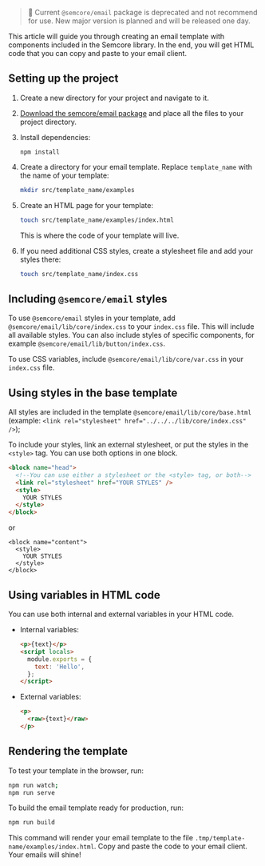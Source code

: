 > 🚨 Current `@semcore/email` package is deprecated and not recommend for use. New major version is planned and will be released one day.

This article will guide you through creating an email template with components included in the Semcore library. In the end, you will get HTML code that you can copy and paste to your email client.

## Setting up the project

1. Create a new directory for your project and navigate to it.

2. [Download the semcore/email package](https://download-directory.github.io/?url=https://github.com/semrush/intergalactic/tree/master/semcore/email) and place all the files to your project directory.

3. Install dependencies:

   ```
   npm install
   ```

4. Create a directory for your email template. Replace `template_name` with the name of your template:

   ```bash
   mkdir src/template_name/examples
   ```

5. Create an HTML page for your template:

   ```bash
   touch src/template_name/examples/index.html
   ```

   This is where the code of your template will live.

6. If you need additional CSS styles, create a stylesheet file and add your styles there:

   ```bash
   touch src/template_name/index.css
   ```

## Including `@semcore/email` styles

To use `@semcore/email` styles in your template, add `@semcore/email/lib/core/index.css` to your `index.css` file. This will include all available styles. You can also include styles of specific components, for example `@semcore/email/lib/button/index.css`.

To use CSS variables, include `@semcore/email/lib/core/var.css` in your `index.css` file.

## Using styles in the base template

All styles are included in the template `@semcore/email/lib/core/base.html` (example: `<link rel="stylesheet" href="../../../lib/core/index.css" />`);

To include your styles, link an external stylesheet, or put the styles in the `<style>` tag. You can use both options in one block.

```html
<block name="head">
  <!--You can use either a stylesheet or the <style> tag, or both-->
  <link rel="stylesheet" href="YOUR STYLES" />
  <style>
    YOUR STYLES
  </style>
</block>
```

or

```htmlqq
<block name="content">
  <style>
    YOUR STYLES
  </style>
</block>
```

## Using variables in HTML code

You can use both internal and external variables in your HTML code.

- Internal variables:

  ```html
  <p>{text}</p>
  <script locals>
    module.exports = {
      text: 'Hello',
    };
  </script>
  ```

- External variables:

  ```html
  <p>
    <raw>{text}</raw>
  </p>
  ```

## Rendering the template

To test your template in the browser, run:

```bash
npm run watch;
npm run serve
```

To build the email template ready for production, run:

```bash
npm run build
```

This command will render your email template to the file `.tmp/template-name/examples/index.html`. Copy and paste the code to your email client. Your emails will shine!
